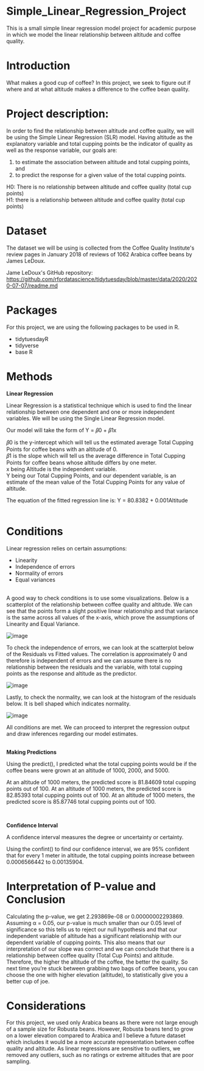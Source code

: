# Simple_Linear_Regression_Project
This is a small simple linear regression model project for academic purpose in which we model the linear relationship between altitude and coffee quality.

# Introduction

What makes a good cup of coffee? In this project, we seek to figure out if where and at what altitude makes a difference to the coffee bean quality.

# Project description: 

In order to find the relationship between altitude and coffee quality, we will be using the Simple Linear Regression (SLR) model. Having altitude as the explanatory variable and total cupping points be the indicator of quality as well as the response variable, our goals are:
1) to estimate the association between altitude and total cupping points, and
2) to predict the response for a given value of the total cupping points.
    
H0: There is no relationship between altitude and coffee quality (total cup points) \
H1: there is a relationship between altitude and coffee quality (total cup points)

# Dataset

The dataset we will be using is collected from the Coffee Quality Institute's review pages in January 2018 of reviews of 1062 Arabica coffee beans by James LeDoux. 

Jame LeDoux's GitHub repository: <https://github.com/rfordatascience/tidytuesday/blob/master/data/2020/2020-07-07/readme.md>

# Packages
For this project, we are using the following packages to be used in R.

* tidytuesdayR
* tidyverse
* base R

# Methods

**Linear Regression**

Linear Regression is a statistical technique which is used to find the linear relationship between one dependent and one or more independent variables. We will be using the Single Linear Regression model.

Our model will take the form of Y = 𝛽0 + 𝛽1x 

𝛽0 is the y-intercept which will tell us the estimated average Total Cupping Points for coffee beans with an altitude of 0. \
𝛽1 is the slope which will tell us the average difference in Total Cupping Points for coffee beans whose altitude differs by one meter. \
x being Altitude is the independent variable. \
Y being our Total Cupping Points, and our dependent variable, is an estimate of the mean value of the Total Cupping Points for any value of altitude.

The equation of the fitted regression line is:
Y = 80.8382 + 0.001Altitude
<br>
<br>

# Conditions

Linear regression relies on certain assumptions:

* Linearity
* Independence of errors
* Normality of errors
* Equal variances
<br>
A good way to check conditions is to use some visualizations. Below is a scatterplot of the relationship between coffee quality and altitude. We can see that the points form a slight positive linear relationship and that variance is the same across all values of the x-axis, which prove the assumptions of Linearity and Equal Variance.
<br>

![image](https://github.com/njeanette03/Simple_Linear_Regression_Project/assets/67883452/5c56cef6-ef42-42d6-a125-229c9f6546c4)


To check the independence of errors, we can look at the scatterplot below of the Residuals vs Fitted values. The correlation is approximately 0 and therefore is independent of errors and we can assume there is no relationship between the residuals and the variable, with total cupping points as the response and altitude as the predictor.

![image](https://github.com/njeanette03/Simple_Linear_Regression_Project/assets/67883452/40a6259a-f36e-43b8-995a-30a33a1d545c)


Lastly, to check the normality, we can look at the histogram of the residuals below. It is bell shaped which indicates normality.

![image](https://github.com/njeanette03/Simple_Linear_Regression_Project/assets/67883452/7127f074-3f54-4791-b1c4-0c0563a6c798)


All conditions are met. We can proceed to interpret the regression output and draw inferences regarding our model estimates.
<br>
<br>

**Making Predictions**

Using the predict(), I predicted what the total cupping points would be if the coffee beans were grown at an altitude of 1000, 2000, and 5000.

At an altitude of 1000 meters, the predicted score is 81.84609 total cupping points out of 100.
At an altitude of 1000 meters, the predicted score is 82.85393  total cupping points out of 100.
At an altitude of 1000 meters, the predicted score is 85.87746  total cupping points out of 100.

<br>

**Confidence Interval**

A confidence interval measures the degree or uncertainty or certainty.

Using the confint() to find our confidence interval, we are 95% confident that for every 1 meter in altitude, the total cupping points increase between 0.0006566442 to 0.00135904.


# Interpretation of P-value and Conclusion

Calculating the p-value, we get 2.293869e-08 or 0.00000002293869. Assuming α = 0.05, our p-value is much smaller than our 0.05 level of significance so this tells us to reject our null hypothesis and that our independent variable of altitude has a significant relationship with our dependent variable of cupping points. This also means that our interpretation of our slope was correct and we can conclude that there is a relationship between coffee quality (Total Cup Points) and altitude. Therefore, the higher the altitude of the coffee, the better the quality. So next time you’re stuck between grabbing two bags of coffee beans, you can choose the one with higher elevation (altitude), to statistically give you a better cup of joe.

# Considerations
For this project, we used only Arabica beans as there were not large enough of a sample size for Robusta beans. However, Robusta beans tend to grow on a lower elevation compared to Arabica and I believe a future dataset which includes it would be a more accurate representation between coffee quality and altitude. As linear regressions are sensitive to outliers, we removed any outliers, such as no ratings or extreme altitudes that are poor sampling.
